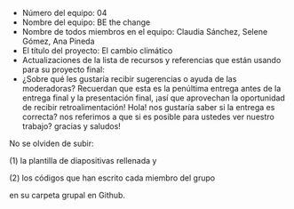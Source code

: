 - Número del equipo: 04
- Nombre del equipo: BE the change
- Nombre de todos miembros en el equipo: Claudia Sánchez, Selene Gómez, Ana Pineda
- El título del proyecto: El cambio climático
- Actualizaciones de la lista de recursos y referencias que están usando para su proyecto final:
- ¿Sobre qué les gustaría recibir sugerencias o ayuda de las moderadoras? Recuerdan que esta es la penúltima entrega antes de la entrega final y la presentación final, ¡así que aprovechan la oportunidad de recibir retroalimentación!  Hola! nos gustaría saber si la entrega es correcta? nos referimos a que si es posible para ustedes ver nuestro trabajo? gracias y saludos!

No se olviden de subir:

(1) la plantilla de diapositivas rellenada y 

(2) los códigos que han escrito cada miembro del grupo 

en su carpeta grupal en Github.
